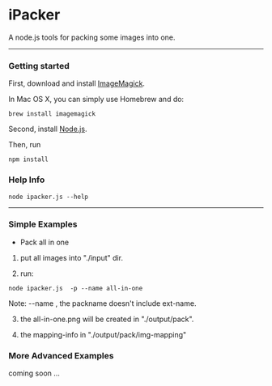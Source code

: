 iPacker
=======

A  node.js  tools  for packing some images into one.


------------------

### Getting started

First, download and install [ImageMagick](http://www.imagemagick.org/). 

In Mac OS X, you can simply use Homebrew and do:

```
brew install imagemagick
```


Second, install [Node.js](http://nodejs.org).


Then, run
```
npm install
```

### Help Info

```
node ipacker.js --help
```

------------------

### Simple Examples

* Pack all in one

1) put all images into  "./input"  dir.

2) run:

```
node ipacker.js  -p --name all-in-one
```
Note: --name <packname> , the packname doesn't include ext-name.

3) the all-in-one.png  will be created in "./output/pack". 

4) the mapping-info in "./output/pack/img-mapping"



### More Advanced Examples

coming soon ...








